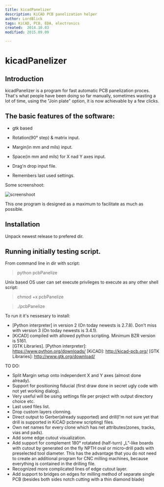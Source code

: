 ```yaml
---
title: kicadPanelizer
description: KiCAD PCB panelization helper
author: LordBlick
tags: KiCAD, PCB, EDA, electronics
created:  2014.10.03
modified: 2015.09.09

---
```


kicadPanelizer
=======
## Introduction

kicadPanelizer is a program for fast automatic PCB panelization proces. That's what people have been doing so far manually, sometimes wasting a lot of time, using the "Join plate" option, it is now achievable by a few clicks.

## The basic features of the software:
- gtk based

- Rotation(90° step) & matrix input.

- Margin(in mm and mils) input.

- Space(in mm and mils) for X nad Y axes input.

- Drag'n drop input file.

- Remembers last used settings.

Some screenshoot:

<!-- ![screenshoot](https://cloud.githubusercontent.com/assets/5176054/4505567/3bb70a44-4af7-11e4-91a8-0360eab9ceae.png) -->
<!-- ![screenshoot](https://cloud.githubusercontent.com/assets/5176054/4526874/25ddc384-4d63-11e4-965a-af05e8820d4a.png) -->
<!-- ![screenshoot](https://cloud.githubusercontent.com/assets/5176054/4541215/b4664a38-4e10-11e4-8062-c265e0ce5612.png) -->
![screenshoot](https://cloud.githubusercontent.com/assets/5176054/4544490/b44583de-4e33-11e4-86ea-30b0c47d15d2.png)

This one program is designed as a maximum to facilitate as much as possible.

## Installation
Unpack newest release to prefered dir.

## Running initially testing script.
From command line in dir with script:
> python pcbPanelize

Unix based OS user can set execute privileges to execute as any other shell script:
> chmod +x pcbPanelize

> ./pcbPanelize

To run it it's nessesary to install:
- [Python interpreter] in version 2 (On today newests is 2.7.8). Don't miss with version 3 (On today newests is 3.4.1).
- [KiCAD] compiled with allowed python scripting. Minimum BZR version is 5161.
- [GTK Libraries].
[Python interpreter]: https://www.python.org/downloads/
[KiCAD]: http://kicad-pcb.org/
[GTK Libraries]: http://www.gtk.org/download/


TO DO:
- Split Margin setup onto independent X and Y axes (almost done already).
- Support for positioning fiducial (first draw done in secret ugly code with not yet working dialog).
- Very useful will be using settings file per project with output directory choice etc.
- Last used files list.
- Drop custom layers clonning.
- Direct output to Gerber(already supported) and drill(I'm not sure yet that drill is supported in KiCAD pcbnew scripting) files.
- Own net names for every clone which has net attributes(zones, tracks, vias and pads).
- Add some edge cutout visualization.
- Add support for complement 180° rotatated (half-turn) „L”-like boards with cutout by generated on the fly NPTH oval or micro-drill pads with preselected tool diameter. This has the advantage that you do not need to create an additional program for CNC milling machines, because everything is contained in the drilling file.
- Recognized more complicated lines of edge cutout layer.
- Add support to bridges on edges for milling method of separate single PCB (besides both sides notch cutting with a thin diamond blade)